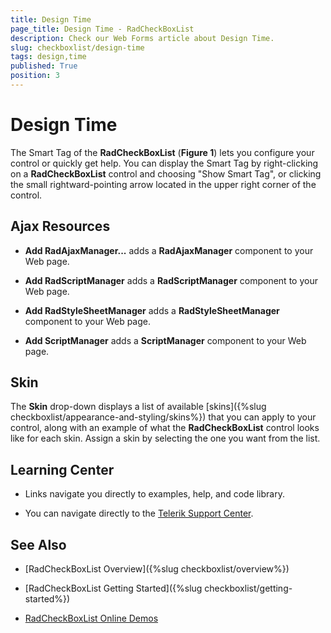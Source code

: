 ```yaml
---
title: Design Time
page_title: Design Time - RadCheckBoxList
description: Check our Web Forms article about Design Time.
slug: checkboxlist/design-time
tags: design,time
published: True
position: 3
---
```


# Design Time

The Smart Tag of the **RadCheckBoxList** (**Figure 1**) lets you configure your control or quickly get help. You can display the Smart Tag by right-clicking on a **RadCheckBoxList** control and choosing "Show Smart Tag", or clicking the small rightward-pointing arrow located in the upper right corner of the control.

<!-- >caption Figure 1: RadCheckBoxList's smart tag.

<Comment: Image should be updated>

 ![](images/checkbox-smart-tag.png) -->

## Ajax Resources

* **Add RadAjaxManager...** adds a **RadAjaxManager** component to your Web page.

* **Add RadScriptManager** adds a **RadScriptManager** component to your Web page.

* **Add RadStyleSheetManager** adds a **RadStyleSheetManager** component to your Web page.

* **Add ScriptManager** adds a **ScriptManager** component to your Web page.

## Skin

The **Skin** drop-down displays a list of available [skins]({%slug checkboxlist/appearance-and-styling/skins%}) that you can apply to your control, along with an example of what the **RadCheckBoxList** control looks like for each skin. Assign a skin by selecting the one you want from the list.

## Learning Center

* Links navigate you directly to examples, help, and code library.

* You can navigate directly to the [Telerik Support Center](https://www.telerik.com/support/home.aspx).

## See Also

 * [RadCheckBoxList Overview]({%slug checkboxlist/overview%})
 
 * [RadCheckBoxList Getting Started]({%slug checkboxlist/getting-started%})
 
 * [RadCheckBoxList Online Demos](https://demos.telerik.com/aspnet-ajax/checkboxlist/examples/overview/defaultcs.aspx)

